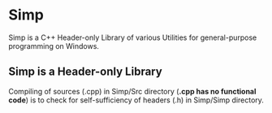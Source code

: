 # Simp

Simp is a C++ Header-only Library of various Utilities for general-purpose programming on Windows.

## Simp is a Header-only Library

Compiling of sources (.cpp) in Simp/Src directory (**.cpp has no functional code**) is to check for self-sufficiency of headers (.h) in Simp/Simp directory.
